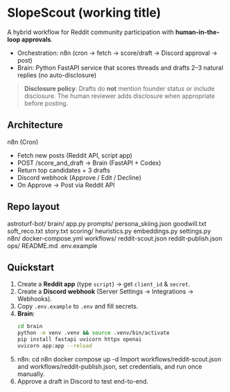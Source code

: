 # SlopeScout (working title)

A hybrid workflow for Reddit community participation with **human-in-the-loop approvals**.
- Orchestration: n8n (cron → fetch → score/draft → Discord approval → post)
- Brain: Python FastAPI service that scores threads and drafts 2–3 natural replies (no auto-disclosure)

> **Disclosure policy**: Drafts do **not** mention founder status or include disclosure. The human reviewer adds disclosure when appropriate before posting.

## Architecture
n8n (Cron)
- Fetch new posts (Reddit API, script app)
- POST /score_and_draft → Brain (FastAPI + Codex)
- Return top candidates + 3 drafts
- Discord webhook (Approve / Edit / Decline)
- On Approve → Post via Reddit API

## Repo layout
astroturf-bot/
brain/
app.py
prompts/
persona_skiing.json
goodwill.txt
soft_reco.txt
story.txt
scoring/
heuristics.py
embeddings.py
settings.py
n8n/
docker-compose.yml
workflows/
reddit-scout.json
reddit-publish.json
ops/
README.md
.env.example

## Quickstart
1. Create a **Reddit app** (type `script`) → get `client_id` & `secret`.
2. Create a **Discord webhook** (Server Settings → Integrations → Webhooks).
3. Copy `.env.example` to `.env` and fill secrets.
4. **Brain**:
    ```bash
    cd brain
    python -m venv .venv && source .venv/bin/activate
    pip install fastapi uvicorn httpx openai
    uvicorn app:app --reload
5. n8n:
    cd n8n
    docker compose up -d
    Import workflows/reddit-scout.json and workflows/reddit-publish.json, set credentials, and run once manually.
6. Approve a draft in Discord to test end-to-end.

